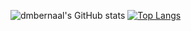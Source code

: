 ![dmbernaal's GitHub stats](https://github-readme-stats-self-tau.vercel.app/api?username=dmbernaal&count_private=true&show_icons=true&theme=dark)
[![Top Langs](https://github-readme-stats-self-tau.vercel.app/api/top-langs/?username=dmbernaal&count_private=true&hide=jupyter%20notebook&langs_count=8)](https://github.com/dmbernaal/github-readme-stats)
